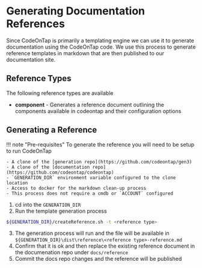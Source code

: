 # Generating Documentation References

Since CodeOnTap is primarily a templating engine we can use it to generate documentation using the CodeOnTap code.
We use this process to generate reference templates in markdown that are then published to our documentation site.

## Reference Types

The following reference types are available

- **component** - Generates a reference document outlining the components available in codeontap and their configuration options 

## Generating a Reference

!!! note "Pre-requisites"
    To generate the reference you will need to be setup to run CodeOnTap 

    - A clone of the [generation repo](https://github.com/codeontap/gen3)  
    - A clone of the [documentation repo](https://github.com/codeontap/codeontap)  
    - `GENERATION_DIR` environment variable configured to the clone location  
    - Access to docker for the markdown clean-up process  
    - This process does not require a cmdb or `ACCOUNT` configured

1. cd into the `GENERATION_DIR`
2. Run the template generation process

```bash
${GENERATION_DIR}/createReference.sh -t <reference type>
```

3. The generation process will run and the file will be available in `${GENERATION_DIR}\dist\reference\<reference type>-reference.md`
4. Confirm that it is ok and then replace the existing reference document in the documenation repo under `docs/reference`
5. Commit the docs repo changes and the reference will be published